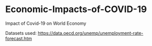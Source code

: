 # Economic-Impacts-of-COVID-19
 Impact of Covid-19 on World Economy

Datasets used: https://data.oecd.org/unemp/unemployment-rate-forecast.htm
